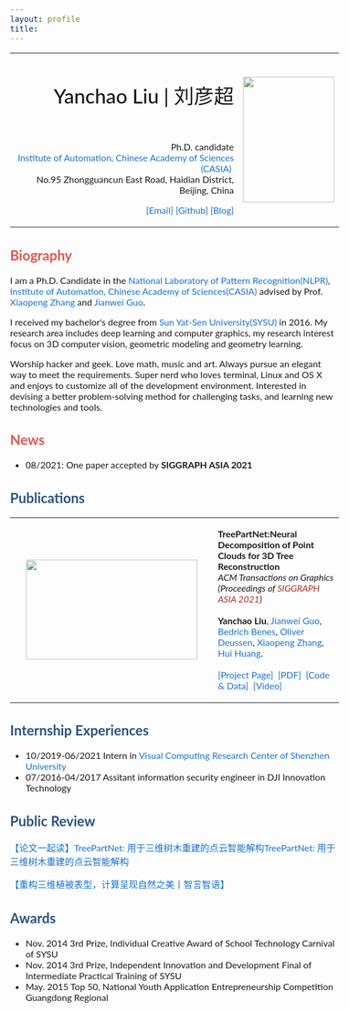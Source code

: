 ```yaml
---
layout: profile
title: 
---
```


<style type="text/css">
	      a {
	      color: #1772d1;
	      text-decoration:none;
	      }
	      a:focus, a:hover {
	      color: #f09227;
	      text-decoration:none;
	      }
	      body,td,th {
	      font-family: Lato, Verdana, Helvetica, sans-serif;
	      font-size: 16px
	      }
	      strong {
	      font-family: Lato, Verdana, Helvetica, sans-serif;
	      font-size: 16px
	      }
	      heading {
	      font-family: Lato, Verdana, Helvetica, sans-serif;
	      font-size: 35px;
	      font-weight: 500
	      }
	      subheading {
	      font-family: Lato, Verdana, Helvetica, sans-serif;
	      font-size: 30px;
	      font-weight: 500
	      }
	      subtitle {
	      font-family: Lato, Verdana, Helvetica, sans-serif;
	      font-size: 18px
	      font-weight: 2000
	      }
	      hightlight {
	      font-family: Lato, Verdana, Helvetica, sans-serif;
	      color: #8b0000;
	      font-size: 16px
	      }
</style>

<table style="width: 100%" border="0" cellpadding="20" align="center">
	<tbody><tr><td style="width: 70%;" valign="right">
		<h1 style="text-align: right;" align="center"><heading>Yanchao Liu | 刘彦超</heading></h1>
		<p style="text-align: right;" align="justify">&nbsp;</p>
		<p style="text-align: right;" align="justify">Ph.D. candidate
			<br><a href="http://english.ia.cas.cn/">Institute of Automation, Chinese Academy of Sciences (CASIA)</a>&nbsp;
			<br>No.95 Zhongguancun East Road, Haidian District, Beijing, China
		</p>
		<p style="text-align: right;" align="justify">
			<a href="mailto:liuyanchao2018@ia.ac.cn">[Email]</a> 
			<a href="https://github.com/marktube/">[Github]</a>
			<a href="https://marktube.github.io">[Blog]</a>                    
		</p>
		</td> 
		<td style="width: 30%"><img src="../../../assets/images/profile2.jpg" width="160" height="220"> 
	</td></tr></tbody>
</table>


## <font color="#e55451">Biography</font>

I am a Ph.D. Candidate in the  [National Laboratory of Pattern Recognition(NLPR)](http://nlpr-web.ia.ac.cn/), [Institute of Automation, Chinese Academy of Sciences(CASIA)](http://english.ia.cas.cn/) advised by Prof. [Xiaopeng Zhang](http://people.ucas.ac.cn/~zhangxiaopeng?language=en) and [Jianwei Guo](http://jianweiguo.net/). 

I received my bachelor's degree from [Sun Yat-Sen University(SYSU)](http://www.sysu.edu.cn/) in 2016. My research area includes deep learning and computer graphics, my research interest focus on 3D computer vision, geometric modeling and geometry learning.

Worship hacker and geek. Love math, music and art. Always pursue an elegant way to meet the requirements. Super nerd who loves terminal, Linux and OS X and enjoys to customize all of the development environment. Interested in devising a better problem-solving method for challenging tasks, and learning new technologies and tools.


## <font color="#e55451">News</font>

- 08/2021: One paper accepted by **SIGGRAPH ASIA 2021**


## <font color="#2b547e">Publications</font>

<table style="width: 100%;">			
    <tbody><!--neurips--><tr>
	<td style="width: 30%;"><img style="border-width: 10; margin: 20;" src="https://raw.githubusercontent.com/marktube/TreePartNet/main/TreePartNet.png" width="300" height="175"></td>
	<td style="width: 70%; margin: 20;" cellpadding="10">
		<p><strong>TreePartNet:Neural Decomposition of Point Clouds for 3D Tree Reconstruction</strong>
            <br> 
            <em> ACM Transactions on Graphics (Proceedings of <span style="color: #A93226;">SIGGRAPH ASIA 2021</span>)</em>
            <br>
	    <br><strong>Yanchao Liu</strong>, 
            <a href="http://jianweiguo.net/">Jianwei Guo</a>, 
            <a href="http://hpcg.purdue.edu/bbenes/">Bedrich Benes</a>,
            <a href="https://www.cgmi.uni-konstanz.de/">Oliver Deussen</a>,
            <a href="http://people.ucas.ac.cn/~zhangxiaopeng?language=en">Xiaopeng Zhang</a>,
            <a href="https://vcc.tech/~huihuang">Hui Huang</a>.
            <br>
	    <br>
            <a href="https://vcc.tech/research/2021/TreePartNet">[Project Page]</a>&nbsp;
			<a href="https://vcc.tech/file/upload_file//image/research/att202109301259/TreePartNet.pdf">[PDF]</a>&nbsp;
			<a href="https://github.com/marktube/TreePartNet">[Code &amp; Data]</a>&nbsp; 
            <a href="https://www.bilibili.com/video/BV1wf4y1c7DG?share_source=copy_web">[Video]</a>&nbsp;
		</p>
		<p> </p>
	</td></tr></tbody>
</table>


## <font color="#2b547e">Internship Experiences</font>

- 10/2019-06/2021 Intern in [Visual Computing Research Center of Shenzhen University](https://vcc.tech/index.html)
- 07/2016-04/2017 Assitant information security engineer in DJI Innovation Technology


## <font color="#2b547e">Public Review</font>

[【论文一起读】TreePartNet: 用于三维树木重建的点云智能解构TreePartNet: 用于三维树木重建的点云智能解构](https://mp.weixin.qq.com/s?__biz=Mzg3ODY2NDI1OA==&mid=2247483729&idx=4&sn=8152fd28d1cdfe376bcb9a4c53de1897&chksm=cf110e7cf866876a6f17cf8a80e5609780e638bf35773bbe0b9e0a0387f51d79785f5485b9dc&token=1491705954&lang=zh_CN#rd)

[【重构三维植被表型，计算呈现自然之美丨智言智语】](https://mp.weixin.qq.com/s?__biz=MjM5NzIyNDI1Mw==&mid=2651800890&idx=1&sn=5453219dadcf16b6b8bbc8f091693010&chksm=bd26af688a51267e6fa299ebb0357f9178a02a337b4f52547d1602e46077dc9839d31caaacb7&mpshare=1&scene=1&srcid=0902odC9sQMh9kjri52db73I&sharer_sharetime=1631679818160&sharer_shareid=383df6a03d6fe949754d27405cf218a5&exportkey=A1qgaDmO4JXOjFvVAm2iam4%3D&pass_ticket=xuX%2FtgW02%2FWnD4rYaT0xkwExPrBZ67QwAxGB0T4y0ayL549X7BDQXTK12PAbxQ6k&wx_header=0#rd)


## <font color="#2b547e">Awards</font>

+ Nov. 2014 3rd Prize, Individual Creative Award of School Technology Carnival of SYSU
+ Nov. 2014 3rd Prize, Independent Innovation and Development Final of Intermediate Practical Training of SYSU
+ May. 2015 Top 50, National Youth Application Entrepreneurship Competition Guangdong Regional
